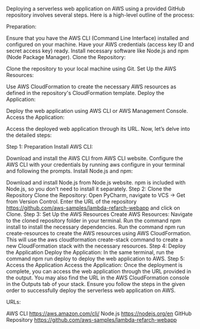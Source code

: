 Deploying a serverless web application on AWS using a provided GitHub repository involves several steps. Here is a high-level outline of the process:

Preparation:

Ensure that you have the AWS CLI (Command Line Interface) installed and configured on your machine.
Have your AWS credentials (access key ID and secret access key) ready.
Install necessary software like Node.js and npm (Node Package Manager).
Clone the Repository:

Clone the repository to your local machine using Git.
Set Up the AWS Resources:

Use AWS CloudFormation to create the necessary AWS resources as defined in the repository's CloudFormation template.
Deploy the Application:

Deploy the web application using AWS CLI or AWS Management Console.
Access the Application:

Access the deployed web application through its URL.
Now, let’s delve into the detailed steps:

Step 1: Preparation
Install AWS CLI:

Download and install the AWS CLI from AWS CLI website.
Configure the AWS CLI with your credentials by running aws configure in your terminal and following the prompts.
Install Node.js and npm:

Download and install Node.js from Node.js website.
npm is included with Node.js, so you don’t need to install it separately.
Step 2: Clone the Repository
Clone the Repository:
Open PyCharm, navigate to VCS -> Get from Version Control.
Enter the URL of the repository https://github.com/aws-samples/lambda-refarch-webapp and click on Clone.
Step 3: Set Up the AWS Resources
Create AWS Resources:
Navigate to the cloned repository folder in your terminal.
Run the command npm install to install the necessary dependencies.
Run the command npm run create-resources to create the AWS resources using AWS CloudFormation. This will use the aws cloudformation create-stack command to create a new CloudFormation stack with the necessary resources.
Step 4: Deploy the Application
Deploy the Application:
In the same terminal, run the command npm run deploy to deploy the web application to AWS.
Step 5: Access the Application
Access the Application:
Once the deployment is complete, you can access the web application through the URL provided in the output.
You may also find the URL in the AWS CloudFormation console in the Outputs tab of your stack.
Ensure you follow the steps in the given order to successfully deploy the serverless web application on AWS.

URLs:

AWS CLI https://aws.amazon.com/cli/
Node.js https://nodejs.org/en
GitHub Repository https://github.com/aws-samples/lambda-refarch-webapp